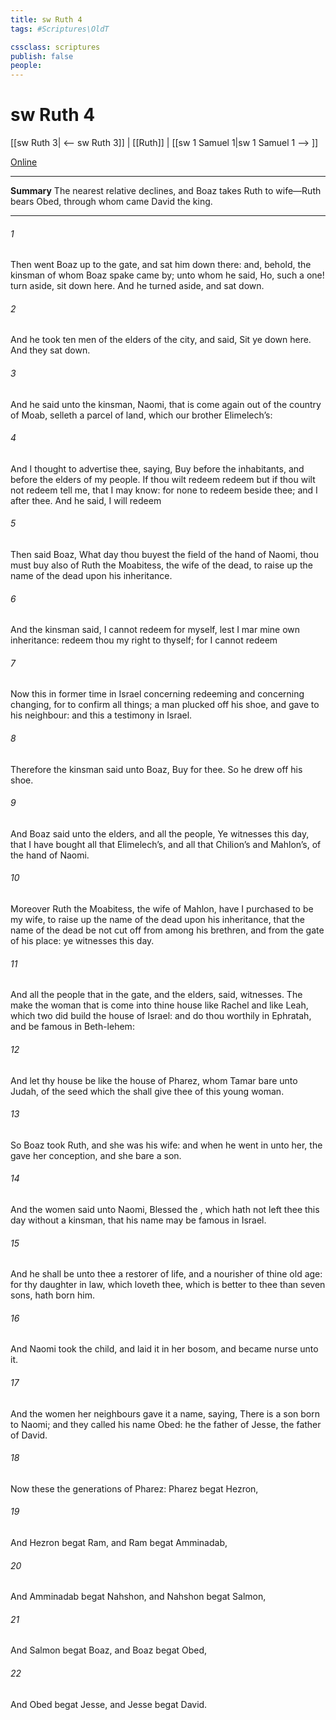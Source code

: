 ```yaml
---
title: sw Ruth 4
tags: #Scriptures\OldT

cssclass: scriptures
publish: false
people:
---
```


# sw Ruth 4
[[sw Ruth 3| <-- sw Ruth 3]] | [[Ruth]] | [[sw 1 Samuel 1|sw 1 Samuel 1 --> ]]

[Online](https://churchofjesuschrist.org/study/scriptures/ot/ruth/4?lang=eng)

---
__Summary__
The nearest relative declines, and Boaz takes Ruth to wife—Ruth bears Obed, through whom came David the king.

---
###### 1 
Then went Boaz up to the gate, and sat him down there: and, behold, the kinsman of whom Boaz spake came by; unto whom he said, Ho, such a one! turn aside, sit down here. And he turned aside, and sat down.

###### 2 
And he took ten men of the elders of the city, and said, Sit ye down here. And they sat down.

###### 3 
And he said unto the kinsman, Naomi, that is come again out of the country of Moab, selleth a parcel of land, which  our brother Elimelech’s:

###### 4 
And I thought to advertise thee, saying, Buy  before the inhabitants, and before the elders of my people. If thou wilt redeem  redeem  but if thou wilt not redeem  tell me, that I may know: for  none to redeem  beside thee; and I  after thee. And he said, I will redeem 

###### 5 
Then said Boaz, What day thou buyest the field of the hand of Naomi, thou must buy  also of Ruth the Moabitess, the wife of the dead, to raise up the name of the dead upon his inheritance.

###### 6 
And the kinsman said, I cannot redeem  for myself, lest I mar mine own inheritance: redeem thou my right to thyself; for I cannot redeem 

###### 7 
Now this  in former time in Israel concerning redeeming and concerning changing, for to confirm all things; a man plucked off his shoe, and gave  to his neighbour: and this  a testimony in Israel.

###### 8 
Therefore the kinsman said unto Boaz, Buy  for thee. So he drew off his shoe.

###### 9 
And Boaz said unto the elders, and  all the people, Ye  witnesses this day, that I have bought all that  Elimelech’s, and all that  Chilion’s and Mahlon’s, of the hand of Naomi.

###### 10 
Moreover Ruth the Moabitess, the wife of Mahlon, have I purchased to be my wife, to raise up the name of the dead upon his inheritance, that the name of the dead be not cut off from among his brethren, and from the gate of his place: ye  witnesses this day.

###### 11 
And all the people that  in the gate, and the elders, said,  witnesses. The  make the woman that is come into thine house like Rachel and like Leah, which two did build the house of Israel: and do thou worthily in Ephratah, and be famous in Beth-lehem:

###### 12 
And let thy house be like the house of Pharez, whom Tamar bare unto Judah, of the seed which the  shall give thee of this young woman.

###### 13 
So Boaz took Ruth, and she was his wife: and when he went in unto her, the  gave her conception, and she bare a son.

###### 14 
And the women said unto Naomi, Blessed  the , which hath not left thee this day without a kinsman, that his name may be famous in Israel.

###### 15 
And he shall be unto thee a restorer of  life, and a nourisher of thine old age: for thy daughter in law, which loveth thee, which is better to thee than seven sons, hath born him.

###### 16 
And Naomi took the child, and laid it in her bosom, and became nurse unto it.

###### 17 
And the women her neighbours gave it a name, saying, There is a son born to Naomi; and they called his name Obed: he  the father of Jesse, the father of David.

###### 18 
Now these  the generations of Pharez: Pharez begat Hezron,

###### 19 
And Hezron begat Ram, and Ram begat Amminadab,

###### 20 
And Amminadab begat Nahshon, and Nahshon begat Salmon,

###### 21 
And Salmon begat Boaz, and Boaz begat Obed,

###### 22 
And Obed begat Jesse, and Jesse begat David.

